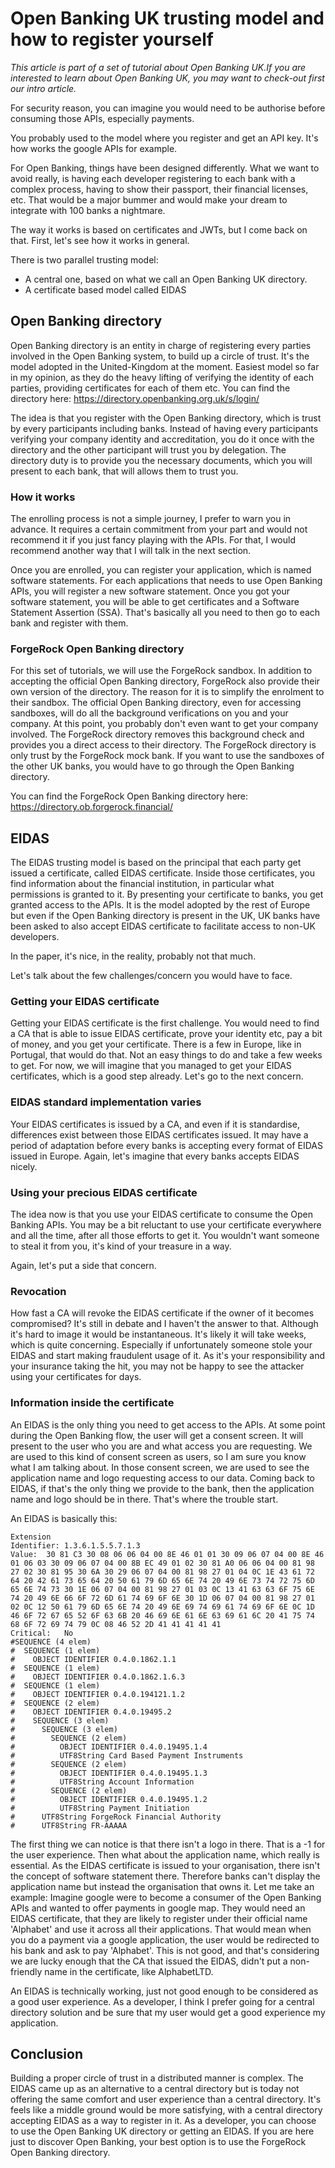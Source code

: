 # Open Banking UK trusting model and how to register yourself

*This article is part of a set of tutorial about Open Banking UK.If you are interested to learn about Open Banking UK, you may want to check-out first our intro article.*

For security reason, you can imagine you would need to be authorise before consuming those APIs, especially payments.

You probably used to the model where you register and get an API key. It's how works the google APIs for example.

For Open Banking, things have been designed differently. What we want to avoid really, is having each developer registering to each bank with a complex process, having to show their passport, their financial licenses, etc.
That would be a major bummer and would make your dream to integrate with 100 banks a nightmare.

The way it works is based on certificates and JWTs, but I come back on that. First, let's see how it works in general.

There is two parallel trusting model:
* A central one, based on what we call an Open Banking UK directory.
* A certificate based model called EIDAS


## Open Banking directory

Open Banking directory is an entity in charge of registering every parties involved in the Open Banking system, to build up a circle of trust.
It's the model adopted in the United-Kingdom at the moment.
Easiest model so far in my opinion, as they do the heavy lifting of verifying the identity of each parties, providing certificates for each of them etc.
You can find the directory here: https://directory.openbanking.org.uk/s/login/

The idea is that you register with the Open Banking directory, which is trust by every participants including banks. Instead of having every participants verifying your company identity and accreditation, you do it once with the directory and the other participant will trust you by delegation.
The directory duty is to provide you the necessary documents, which you will present to each bank, that will allows them to trust you.

### How it works

The enrolling process is not a simple journey, I prefer to warn you in advance. It requires a certain commitment from your part and would not recommend it if you just fancy playing with the APIs. For that, I would recommend another way that I will talk in the next section.

Once you are enrolled, you can register your application, which is named software statements.
For each applications that needs to use Open Banking APIs, you will register a new software statement.
Once you got your software statement, you will be able to get certificates and a Software Statement Assertion (SSA).
That's basically all you need to then go to each bank and register with them.

### ForgeRock Open Banking directory

For this set of tutorials, we will use the ForgeRock sandbox. In addition to accepting the official Open Banking directory, ForgeRock also provide their own version of the directory.
The reason for it is to simplify the enrolment to their sandbox.
The official Open Banking directory, even for accessing sandboxes, will do all the background verifications on you and your company. At this point, you probably don't even want to get your company involved.
The ForgeRock directory removes this background check and provides you a direct access to their directory. The ForgeRock directory is only trust by the ForgeRock mock bank. If you want to use the sandboxes of the other UK banks, you would have to go through the Open Banking directory.

You can find the ForgeRock Open Banking directory here: https://directory.ob.forgerock.financial/



## EIDAS
The EIDAS trusting model is based on the principal that each party get issued a certificate, called EIDAS certificate.
Inside those certificates, you find information about the financial institution, in particular what permissions is granted to it.
By presenting your certificate to banks, you get granted access to the APIs.
It is the model adopted by the rest of Europe but even if the Open Banking directory is present in the UK, UK banks have been asked to also accept EIDAS certificate to facilitate access to non-UK developers.

In the paper, it's nice, in the reality, probably not that much.

Let's talk about the few challenges/concern you would have to face.

### Getting your EIDAS certificate

Getting your EIDAS certificate is the first challenge. You would need to find a CA that is able to issue EIDAS certificate, prove your identity etc, pay a bit of money, and you get your certificate. There is a few in Europe, like in Portugal, that would do that.
Not an easy things to do and take a few weeks to get. For now, we will imagine that you managed to get your EIDAS certificates, which is a good step already. Let's go to the next concern.

### EIDAS standard implementation varies

Your EIDAS certificates is issued by a CA, and even if it is standardise, differences exist between those EIDAS certificates issued. It may have a period of adaptation before every banks is accepting every format of EIDAS issued in Europe.
Again, let's imagine that every banks accepts EIDAS nicely.

### Using your precious EIDAS certificate

The idea now is that you use your EIDAS certificate to consume the Open Banking APIs. You may be a bit reluctant to use your certificate everywhere and all the time, after all those efforts to get it. You wouldn't want someone to steal it from you, it's kind of your treasure in a way.

Again, let's put a side that concern.

### Revocation
How fast a CA will revoke the EIDAS certificate if the owner of it becomes compromised?
It's still in debate and I haven't the answer to that. Although it's hard to image it would be instantaneous. It's likely it will take weeks, which is quite concerning. Especially if unfortunately someone stole your EIDAS and start making fraudulent usage of it. As it's your responsibility and your insurance taking the hit, you may not be happy to see the attacker using your certificates for days.

### Information inside the certificate

An EIDAS is the only thing you need to get access to the APIs.
At some point during the Open Banking flow, the user will get a consent screen. It will present to the user who you are and what access you are requesting.
We are used to this kind of consent screen as users, so I am sure you know what I am talking about.
In those consent screen, we are used to see the application name  and logo requesting access to our data.
Coming back to EIDAS, if that's the only thing we provide to the bank, then the application name and logo should be in there.
That's where the trouble start.

An EIDAS is basically this:

```
Extension
Identifier:	1.3.6.1.5.5.7.1.3
Value:	30 81 C3 30 08 06 06 04 00 8E 46 01 01 30 09 06 07 04 00 8E 46 01 06 03 30 09 06 07 04 00 8B EC 49 01 02 30 81 A0 06 06 04 00 81 98 27 02 30 81 95 30 6A 30 29 06 07 04 00 81 98 27 01 04 0C 1E 43 61 72 64 20 42 61 73 65 64 20 50 61 79 6D 65 6E 74 20 49 6E 73 74 72 75 6D 65 6E 74 73 30 1E 06 07 04 00 81 98 27 01 03 0C 13 41 63 63 6F 75 6E 74 20 49 6E 66 6F 72 6D 61 74 69 6F 6E 30 1D 06 07 04 00 81 98 27 01 02 0C 12 50 61 79 6D 65 6E 74 20 49 6E 69 74 69 61 74 69 6F 6E 0C 1D 46 6F 72 67 65 52 6F 63 6B 20 46 69 6E 61 6E 63 69 61 6C 20 41 75 74 68 6F 72 69 74 79 0C 08 46 52 2D 41 41 41 41 41
Critical:	No
#SEQUENCE (4 elem)
#  SEQUENCE (1 elem)
#    OBJECT IDENTIFIER 0.4.0.1862.1.1
#  SEQUENCE (1 elem)
#    OBJECT IDENTIFIER 0.4.0.1862.1.6.3
#  SEQUENCE (1 elem)
#    OBJECT IDENTIFIER 0.4.0.194121.1.2
#  SEQUENCE (2 elem)
#    OBJECT IDENTIFIER 0.4.0.19495.2 
#    SEQUENCE (3 elem)
#      SEQUENCE (3 elem)
#        SEQUENCE (2 elem)
#          OBJECT IDENTIFIER 0.4.0.19495.1.4
#          UTF8String Card Based Payment Instruments
#        SEQUENCE (2 elem)
#          OBJECT IDENTIFIER 0.4.0.19495.1.3
#          UTF8String Account Information
#        SEQUENCE (2 elem)
#          OBJECT IDENTIFIER 0.4.0.19495.1.2
#          UTF8String Payment Initiation
#      UTF8String ForgeRock Financial Authority
#      UTF8String FR-AAAAA
```

The first thing we can notice is that there isn't a logo in there. That is a -1 for the user experience.
Then what about the application name, which really is essential.
As the EIDAS certificate is issued to your organisation, there isn't the concept of software statement there.
Therefore banks can't display the application name but instead the organisation that owns it.
Let me take an example: Imagine google were to become a consumer of the Open Banking APIs and wanted to offer payments in google map. They would need an EIDAS certificate, that they are likely to register under their official name 'Alphabet' and use it across all their applications.
That would mean when you do a payment via a google application, the user would be redirected to his bank and ask to pay 'Alphabet'. This is not good, and that's considering we are lucky enough that the CA that issued the EIDAS, didn't put a non-friendly name in the certificate, like AlphabetLTD.

An EIDAS is technically working, just not good enough to be considered as a good user experience. As a developer, I think I prefer going for a central directory solution and be sure that my user would get a good experience my application.


## Conclusion

Building a proper circle of trust in a distributed manner is complex.
The EIDAS came up as an alternative to a central directory but is today not offering the same comfort and user experience than a central directory. 
It's feels like a middle ground would be more satisfying, with a central directory accepting EIDAS as a way to register in it.
As a developer, you can choose to use the Open Banking UK directory or getting an EIDAS. If you are here just to discover Open Banking, your best option is to use the ForgeRock Open Banking directory.
